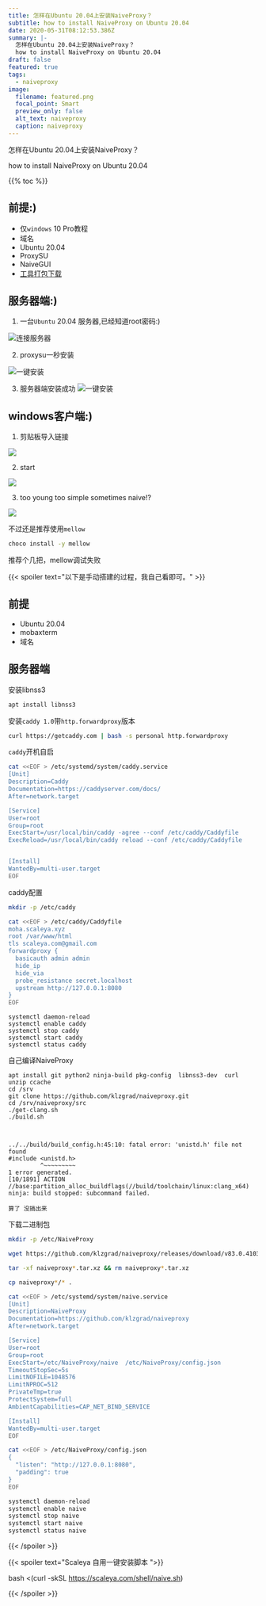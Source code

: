 ```yaml
---
title: 怎样在Ubuntu 20.04上安装NaiveProxy？
subtitle: how to install NaiveProxy on Ubuntu 20.04
date: 2020-05-31T08:12:53.386Z
summary: |-
  怎样在Ubuntu 20.04上安装NaiveProxy？
  how to install NaiveProxy on Ubuntu 20.04
draft: false
featured: true
tags:
  - naiveproxy
image:
  filename: featured.png
  focal_point: Smart
  preview_only: false
  alt_text: naiveproxy
  caption: naiveproxy
---
```

怎样在Ubuntu 20.04上安装NaiveProxy？

how to install NaiveProxy on Ubuntu 20.04

{{% toc %}}

## 前提:)

* 仅`windows` 10 Pro教程
* 域名
* Ubuntu 20.04
* ProxySU
* NaiveGUI
* [工具打包下载](/dwnld/naive/)


## 服务器端:)

1. 一台`Ubuntu` 20.04 服务器,已经知道root密码:)

![连接服务器](root.png)

2. proxysu一秒安装

![一键安装](proxysu.png)

3. 服务器端安装成功
![一键安装](success.png)


## windows客户端:)

1. 剪贴板导入链接

![](import.png)

2. start

![](start.png)

3. too young too simple sometimes naive!?

![](naive.png)


不过还是推荐使用`mellow`
```bash
choco install -y mellow
```

推荐个几把，mellow调试失败









{{< spoiler text="以下是手动搭建的过程，我自己看即可。" >}}

## 前提

* Ubuntu 20.04
* mobaxterm
* 域名

## 服务器端

安装libnss3

```bash
apt install libnss3
```

安装`caddy 1.0`带`http.forwardproxy`版本

```bash
curl https://getcaddy.com | bash -s personal http.forwardproxy
```

`caddy`开机自启

```bash
cat <<EOF > /etc/systemd/system/caddy.service
[Unit]
Description=Caddy
Documentation=https://caddyserver.com/docs/
After=network.target

[Service]
User=root
Group=root
ExecStart=/usr/local/bin/caddy -agree --conf /etc/caddy/Caddyfile
ExecReload=/usr/local/bin/caddy reload --conf /etc/caddy/Caddyfile


[Install]
WantedBy=multi-user.target
EOF
```

caddy配置

```bash
mkdir -p /etc/caddy 

cat <<EOF > /etc/caddy/Caddyfile
moha.scaleya.xyz
root /var/www/html
tls scaleya.com@gmail.com
forwardproxy {
  basicauth admin admin
  hide_ip
  hide_via
  probe_resistance secret.localhost
  upstream http://127.0.0.1:8080
}
EOF
```

```cwl
systemctl daemon-reload
systemctl enable caddy
systemctl stop caddy
systemctl start caddy
systemctl status caddy
```

自己编译NaiveProxy

```
apt install git python2 ninja-build pkg-config  libnss3-dev  curl unzip ccache
cd /srv 
git clone https://github.com/klzgrad/naiveproxy.git
cd /srv/naiveproxy/src
./get-clang.sh
./build.sh



../../build/build_config.h:45:10: fatal error: 'unistd.h' file not found
#include <unistd.h>
         ^~~~~~~~~~
1 error generated.
[10/1891] ACTION //base:partition_alloc_buildflags(//build/toolchain/linux:clang_x64)
ninja: build stopped: subcommand failed.

算了 没搞出来
```

下载二进制包

```bash
mkdir -p /etc/NaiveProxy

wget https://github.com/klzgrad/naiveproxy/releases/download/v83.0.4103.61-1/naiveproxy-v83.0.4103.61-1-linux-x64.tar.xz

tar -xf naiveproxy*.tar.xz && rm naiveproxy*.tar.xz

cp naiveproxy*/* .
```

```bash
cat <<EOF > /etc/systemd/system/naive.service
[Unit]
Description=NaiveProxy
Documentation=https://github.com/klzgrad/naiveproxy
After=network.target

[Service]
User=root
Group=root
ExecStart=/etc/NaiveProxy/naive  /etc/NaiveProxy/config.json
TimeoutStopSec=5s
LimitNOFILE=1048576
LimitNPROC=512
PrivateTmp=true
ProtectSystem=full
AmbientCapabilities=CAP_NET_BIND_SERVICE

[Install]
WantedBy=multi-user.target
EOF
```

```bash
cat <<EOF > /etc/NaiveProxy/config.json
{
  "listen": "http://127.0.0.1:8080",
  "padding": true
}
EOF
```

```bash
systemctl daemon-reload
systemctl enable naive
systemctl stop naive
systemctl start naive
systemctl status naive
```

 {{< /spoiler >}}



 {{< spoiler text="Scaleya 自用一键安装脚本 ">}}

 bash <(curl -skSL https://scaleya.com/shell/naive.sh)

 {{< /spoiler >}}